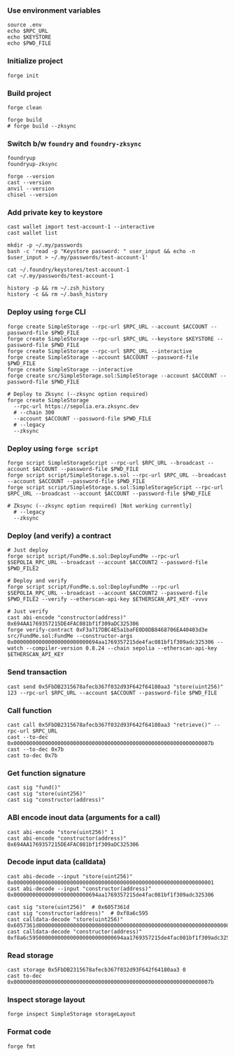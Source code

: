 ### Use environment variables

```shell
source .env
echo $RPC_URL
echo $KEYSTORE
echo $PWD_FILE
```

### Initialize project

```shell
forge init
```

### Build project

```shell
forge clean

forge build
# forge build --zksync
```

### Switch b/w `foundry` and `foundry-zksync`

```shell
foundryup
foundryup-zksync

forge --version
cast --version
anvil --version
chisel --version
```

### Add private key to keystore

```shell
cast wallet import test-account-1 --interactive
cast wallet list

mkdir -p ~/.my/passwords
bash -c 'read -p "Keystore password: " user_input && echo -n $user_input > ~/.my/passwords/test-account-1'

cat ~/.foundry/keystores/test-account-1
cat ~/.my/passwords/test-account-1

history -p && rm ~/.zsh_history
history -c && rm ~/.bash_history
```

### Deploy using `forge` CLI

```shell
forge create SimpleStorage --rpc-url $RPC_URL --account $ACCOUNT --password-file $PWD_FILE
forge create SimpleStorage --rpc-url $RPC_URL --keystore $KEYSTORE --password-file $PWD_FILE
forge create SimpleStorage --rpc-url $RPC_URL --interactive
forge create SimpleStorage --account $ACCOUNT --password-file $PWD_FILE
forge create SimpleStorage --interactive
forge create src/SimpleStorage.sol:SimpleStorage --account $ACCOUNT --password-file $PWD_FILE

# Deploy to Zksync (--zksync option required)
forge create SimpleStorage
  --rpc-url https://sepolia.era.zksync.dev
  # --chain 300
  --account $ACCOUNT --password-file $PWD_FILE
  # --legacy
  --zksync
```

### Deploy using `forge script`

```shell
forge script SimpleStorageScript --rpc-url $RPC_URL --broadcast --account $ACCOUNT --password-file $PWD_FILE
forge script script/SimpleStorage.s.sol --rpc-url $RPC_URL --broadcast --account $ACCOUNT --password-file $PWD_FILE
forge script script/SimpleStorage.s.sol:SimpleStorageScript --rpc-url $RPC_URL --broadcast --account $ACCOUNT --password-file $PWD_FILE

# Zksync (--zksync option required) [Not working currently]
  # --legacy
  --zksync
```

### Deploy (and verify) a contract

```shell
# Just deploy
forge script script/FundMe.s.sol:DeployFundMe --rpc-url $SEPOLIA_RPC_URL --broadcast --account $ACCOUNT2 --password-file $PWD_FILE2

# Deploy and verify
forge script script/FundMe.s.sol:DeployFundMe --rpc-url $SEPOLIA_RPC_URL --broadcast --account $ACCOUNT2 --password-file $PWD_FILE2 --verify --etherscan-api-key $ETHERSCAN_API_KEY -vvvv

# Just verify
cast abi-encode "constructor(address)" 0x694AA1769357215DE4FAC081bf1f309aDC325306
forge verify-contract 0xF3a717DBC4E5a1baFE0D0DB8468706EA40403d3e src/FundMe.sol:FundMe --constructor-args 0x000000000000000000000000694aa1769357215de4fac081bf1f309adc325306 --watch --compiler-version 0.8.24 --chain sepolia --etherscan-api-key $ETHERSCAN_API_KEY
```

### Send transaction

```shell
cast send 0x5FbDB2315678afecb367f032d93F642f64180aa3 "store(uint256)" 123 --rpc-url $RPC_URL --account $ACCOUNT --password-file $PWD_FILE
```

### Call function

```shell
cast call 0x5FbDB2315678afecb367f032d93F642f64180aa3 "retrieve()" --rpc-url $RPC_URL
cast --to-dec 0x000000000000000000000000000000000000000000000000000000000000007b
cast --to-dec 0x7b
cast to-dec 0x7b
```

### Get function signature

```shell
cast sig "fund()"
cast sig "store(uint256)"
cast sig "constructor(address)"
```

### ABI encode inout data (arguments for a call)

```shell
cast abi-encode "store(uint256)" 1
cast abi-encode "constructor(address)" 0x694AA1769357215DE4FAC081bf1f309aDC325306
```

### Decode input data (calldata)

```shell
cast abi-decode --input "store(uint256)" 0x0000000000000000000000000000000000000000000000000000000000000001
cast abi-decode --input "constructor(address)" 0x000000000000000000000000694aa1769357215de4fac081bf1f309adc325306

cast sig "store(uint256)"  # 0x6057361d
cast sig "constructor(address)"  # 0xf8a6c595
cast calldata-decode "store(uint256)" 0x6057361d0000000000000000000000000000000000000000000000000000000000000001
cast calldata-decode "constructor(address)" 0xf8a6c595000000000000000000000000694aa1769357215de4fac081bf1f309adc325306
```

### Read storage

```shell
cast storage 0x5FbDB2315678afecb367f032d93F642f64180aa3 0
cast to-dec 0x000000000000000000000000000000000000000000000000000000000000007b
```

### Inspect storage layout

```shell
forge inspect SimpleStorage storageLayout
```

### Format code

```shell
forge fmt
```

<!--
[Anvil] Contract Address: 0x5FbDB2315678afecb367f032d93F642f64180aa3
[Sepolia:eth] Contract Address: 0x912b91c6433C52350f736cB815c0D11c0a3f8434
[Sepolia:zksync] Contract Address: 0x5A162dB8eCB5A5e2912c3376F15604221a0f7c14
-->
